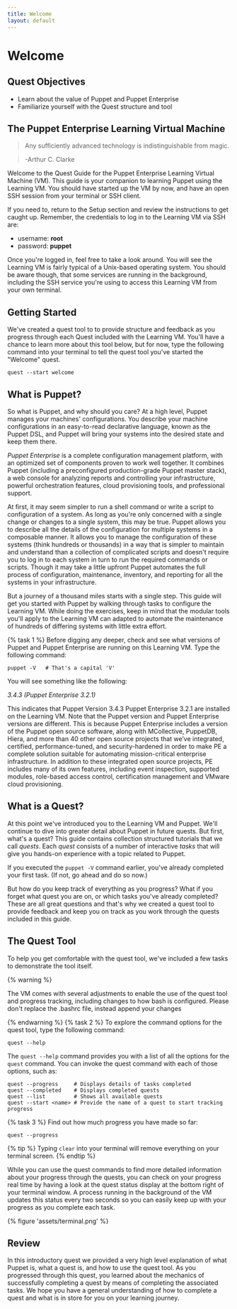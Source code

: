 ```yaml
---
title: Welcome
layout: default
---
```


# Welcome 

## Quest Objectives

- Learn about the value of Puppet and Puppet Enterprise
- Familiarize yourself with the Quest structure and tool

## The Puppet Enterprise Learning Virtual Machine

> Any sufficiently advanced technology is indistinguishable from magic.

> -Arthur C. Clarke

Welcome to the Quest Guide for the Puppet Enterprise Learning Virtual Machine (VM). This guide is your companion to learning Puppet using the Learning VM. You should have started up the VM by now, and have an open SSH session from your terminal or SSH client.

If you need to, return to the Setup section and review the instructions to get caught up. Remember, the credentials to log in to the Learning VM via SSH are:

 * username: **root**  
 * password: **puppet**

Once you're logged in, feel free to take a look around. You will see the Learning VM is fairly typical of a Unix-based operating system. You should be aware though, that some services are running in the background, including the SSH service you're using to access this Learning VM from your own terminal.

## Getting Started

We've created a quest tool to to provide structure and feedback as you progress through each Quest included with the Learning VM. You'll have a chance to learn more about this tool below, but for now, type the following command into your terminal to tell the quest tool you've started the "Welcome" quest.

    quest --start welcome

## What is Puppet?

So what is Puppet, and why should you care? At a high level, Puppet manages your machines' configurations. You describe your machine configurations in an easy-to-read declarative language, known as the Puppet DSL, and Puppet will bring your systems into the desired state and keep them there.

*Puppet Enterprise* is a complete configuration management platform, with an optimized set of components proven to work well together. It combines Puppet (including a preconfigured production-grade Puppet master stack), a web console for analyzing reports and controlling your infrastructure, powerful orchestration features, cloud provisioning tools, and professional support.

At first, it may seem simpler to run a shell command or write a script to configuration of a system. As long as you're only concerned with a single change or changes to a single system, this may be true. Puppet allows you to describe all the details of the configuration for multiple systems in a composable manner. It allows you to manage the configuration of these systems (think hundreds or thousands) in a way that is simpler to maintain and understand than a collection of complicated scripts and doesn't require you to log in to each system in turn to run the required commands or scripts. Though it may take a little upfront Puppet automates the full process of configuration, maintenance, inventory, and reporting for all the systems in your infrastructure.

But a journey of a thousand miles starts with a single step. This guide will get you started with Puppet by walking through tasks to configure the Learning VM. While doing the exercises, keep in mind that the modular tools you'll apply to the Learning VM can adapted to automate the maintenance of hundreds of differing systems with little extra effort.

{% task 1 %}
Before digging any deeper, check and see what versions of Puppet and Puppet Enterprise are running on this Learning VM. Type the following command:

	puppet -V	# That's a capital 'V'

You will see something like the following:

_3.4.3 (Puppet Enterprise 3.2.1)_

This indicates that Puppet Version 3.4.3 Puppet Enterprise 3.2.1 are installed on the Learning VM. Note that the Puppet version and Puppet Enterprise versions are different. This is because Puppet Enterprise includes a version of the Puppet open source software, along with MCollective, PuppetDB, Hiera, and more than 40 other open source projects that we’ve integrated, certified, performance-tuned, and security-hardened in order to make PE a complete solution suitable for automating mission-critical enterprise infrastructure. In addition to these integrated open source projects, PE includes many of its own features, including event inspection, supported modules, role-based access control, certification management and VMware cloud provisioning.

## What is a Quest?

At this point we've introduced you to the Learning VM and Puppet. We'll continue to dive into greater detail about Puppet in future quests. But first, what's a quest? This guide contains collection structured tutorials that we call *quests*. Each *quest* consists of a number of interactive *tasks* that will give you hands-on experience with a topic related to Puppet.

If you executed the `puppet -V` command earlier, you've already completed your first task. (If not, go ahead and do so now.)

But how do you keep track of everything as you progress? What if you forget what quest you are on, or which tasks you've already completed? These are all great questions and that's why we created a quest tool to provide feedback and keep you on track as you work through the quests included in this guide.

## The Quest Tool

To help you get comfortable with the quest tool, we've included a few tasks to demonstrate the tool itself.

{% warning %}

The VM comes with several adjustments to enable the use of the quest tool and progress tracking, including changes to how bash is configured. Please don't replace the .bashrc file, instead append your changes

{% endwarning %}
{% task 2 %}
To explore the command options for the quest tool, type the following command:

	quest --help

The `quest --help` command provides you with a list of all the options for the `quest` command. You can invoke the quest command with each of those options, such as:  

    quest --progress     # Displays details of tasks completed
    quest --completed    # Displays completed quests
    quest --list         # Shows all available quests
    quest --start <name> # Provide the name of a quest to start tracking progress
	
{% task 3 %}
Find out how much progress you have made so far:

	quest --progress

{% tip %}
Typing `clear` into your terminal will remove everything on your terminal screen.
{% endtip %}

While you can use the quest commands to find more detailed information about your progress through the quests, you can check on your progress real time by having a look at the quest status display at the bottom right of your terminal window. A process running in the background of the VM updates this status every two seconds so you can easily keep up with your progress as you complete each task.

{% figure 'assets/terminal.png' %} 

## Review

In this introductory quest we provided a very high level explanation of what Puppet is, what a quest is, and how to use the quest tool. As you progressed through this quest, you learned about the mechanics of successfully completing a quest by means of completing the associated tasks. We hope you have a general understanding of how to complete a quest and what is in store for you on your learning journey.
